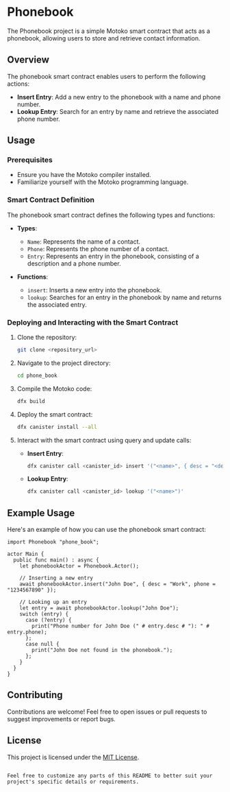 # Phonebook

The Phonebook project is a simple Motoko smart contract that acts as a phonebook, allowing users to store and retrieve contact information.

## Overview

The phonebook smart contract enables users to perform the following actions:

- **Insert Entry**: Add a new entry to the phonebook with a name and phone number.
- **Lookup Entry**: Search for an entry by name and retrieve the associated phone number.

## Usage

### Prerequisites

- Ensure you have the Motoko compiler installed.
- Familiarize yourself with the Motoko programming language.

### Smart Contract Definition

The phonebook smart contract defines the following types and functions:

- **Types**:
  - `Name`: Represents the name of a contact.
  - `Phone`: Represents the phone number of a contact.
  - `Entry`: Represents an entry in the phonebook, consisting of a description and a phone number.

- **Functions**:
  - `insert`: Inserts a new entry into the phonebook.
  - `lookup`: Searches for an entry in the phonebook by name and returns the associated entry.

### Deploying and Interacting with the Smart Contract

1. Clone the repository:

   ```bash
   git clone <repository_url>
   ```

2. Navigate to the project directory:

   ```bash
   cd phone_book
   ```

3. Compile the Motoko code:

   ```bash
   dfx build
   ```

4. Deploy the smart contract:

   ```bash
   dfx canister install --all
   ```

5. Interact with the smart contract using query and update calls:

   - **Insert Entry**:
     ```bash
     dfx canister call <canister_id> insert '("<name>", { desc = "<description>", phone = "<phone_number>" })'
     ```

   - **Lookup Entry**:
     ```bash
     dfx canister call <canister_id> lookup '("<name>")'
     ```

## Example Usage

Here's an example of how you can use the phonebook smart contract:

```motoko
import Phonebook "phone_book";

actor Main {
  public func main() : async {
    let phonebookActor = Phonebook.Actor();

    // Inserting a new entry
    await phonebookActor.insert("John Doe", { desc = "Work", phone = "1234567890" });

    // Looking up an entry
    let entry = await phonebookActor.lookup("John Doe");
    switch (entry) {
      case (?entry) {
        print("Phone number for John Doe (" # entry.desc # "): " # entry.phone);
      };
      case null {
        print("John Doe not found in the phonebook.");
      };
    }
  }
}
```

## Contributing

Contributions are welcome! Feel free to open issues or pull requests to suggest improvements or report bugs.

## License

This project is licensed under the [MIT License](LICENSE).
```

Feel free to customize any parts of this README to better suit your project's specific details or requirements.
